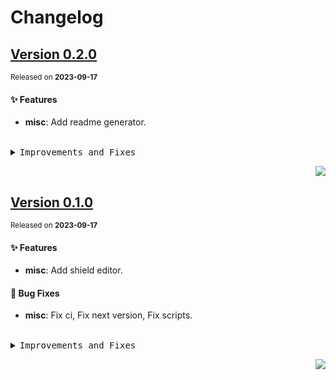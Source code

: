 <a name="readme-top"></a>

# Changelog

## [Version&nbsp;0.2.0](https://github.com/lobehub/lobe-readme-generator/compare/v0.1.0...v0.2.0)
<sup>Released on **2023-09-17**</sup>


#### ✨ Features

- **misc**: Add readme generator.


<br/>



<details>
<summary><kbd>Improvements and Fixes</kbd></summary>



#### What's improved

* **misc**: Add readme generator ([aad748d](https://github.com/lobehub/lobe-readme-generator/commit/aad748d))

</details>


<div align="right">

[![](https://img.shields.io/badge/-BACK_TO_TOP-151515?style=flat-square)](#readme-top)

</div>

## [Version 0.1.0](https://github.com/lobehub/lobe-readme-generator/compare/v0.0.1...v0.1.0)

<sup>Released on **2023-09-17**</sup>

#### ✨ Features

- **misc**: Add shield editor.

#### 🐛 Bug Fixes

- **misc**: Fix ci, Fix next version, Fix scripts.

<br/>

<details>
<summary><kbd>Improvements and Fixes</kbd></summary>

#### What's improved

- **misc**: Add shield editor ([0102c80](https://github.com/lobehub/lobe-readme-generator/commit/0102c80))

#### What's fixed

- **misc**: Fix ci ([1b3d3eb](https://github.com/lobehub/lobe-readme-generator/commit/1b3d3eb))
- **misc**: Fix next version ([b8e3e7f](https://github.com/lobehub/lobe-readme-generator/commit/b8e3e7f))
- **misc**: Fix scripts ([dea5c8c](https://github.com/lobehub/lobe-readme-generator/commit/dea5c8c))

</details>

<div align="right">

[![](https://img.shields.io/badge/-BACK_TO_TOP-151515?style=flat-square)](#readme-top)

</div>
